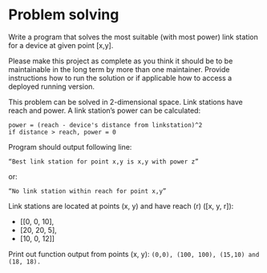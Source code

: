 # Problem solving

Write a program that solves the most suitable (with most power) link station for a device at given
point [x,y].

Please make this project as complete as you think it should be to be maintainable in the long
term by more than one maintainer. Provide instructions how to run the solution or if applicable
how to access a deployed running version.

This problem can be solved in 2-dimensional space. Link stations have reach and power.
A link station’s power can be calculated:
```
power = (reach - device's distance from linkstation)^2
if distance > reach, power = 0
```

Program should output following line:
```
“Best link station for point x,y is x,y with power z”
```
or:
```
“No link station within reach for point x,y”
```

Link stations​ are located at points (x, y) and have reach (r) ([x, y, r]):
- [[0, 0, 10],
- [20, 20, 5],
- [10, 0, 12]]

Print out function output from points​ (x, y):
`(0,0), (100, 100), (15,10) and (18, 18).`
